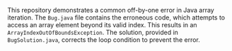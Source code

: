 This repository demonstrates a common off-by-one error in Java array iteration. The `Bug.java` file contains the erroneous code, which attempts to access an array element beyond its valid index. This results in an `ArrayIndexOutOfBoundsException`. The solution, provided in `BugSolution.java`, corrects the loop condition to prevent the error.